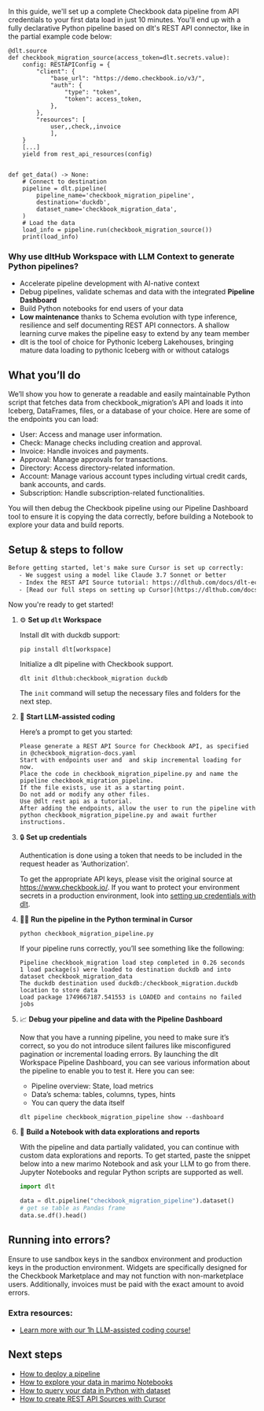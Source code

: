 In this guide, we'll set up a complete Checkbook data pipeline from API credentials to your first data load in just 10 minutes. You'll end up with a fully declarative Python pipeline based on dlt's REST API connector, like in the partial example code below:

```python-outcome
@dlt.source
def checkbook_migration_source(access_token=dlt.secrets.value):
    config: RESTAPIConfig = {
        "client": {
            "base_url": "https://demo.checkbook.io/v3/",
            "auth": {
                "type": "token",
                "token": access_token,
            },
        },
        "resources": [
            user,,check,,invoice
            ],
    }
    [...]
    yield from rest_api_resources(config)


def get_data() -> None:
    # Connect to destination
    pipeline = dlt.pipeline(
        pipeline_name='checkbook_migration_pipeline',
        destination='duckdb',
        dataset_name='checkbook_migration_data', 
    )
    # Load the data
    load_info = pipeline.run(checkbook_migration_source())
    print(load_info) 
```

### Why use dltHub Workspace with LLM Context to generate Python pipelines?

- Accelerate pipeline development with AI-native context
- Debug pipelines, validate schemas and data with the integrated **Pipeline Dashboard**
- Build Python notebooks for end users of your data
- **Low maintenance** thanks to Schema evolution with type inference, resilience and self documenting REST API connectors. A shallow learning curve makes the pipeline easy to extend by any team member
- dlt is the tool of choice for Pythonic Iceberg Lakehouses, bringing mature data loading to pythonic Iceberg with or without catalogs

## What you’ll do

We’ll show you how to generate a readable and easily maintainable Python script that fetches data from checkbook_migration’s API and loads it into Iceberg, DataFrames, files, or a database of your choice. Here are some of the endpoints you can load:

- User: Access and manage user information.
- Check: Manage checks including creation and approval.
- Invoice: Handle invoices and payments.
- Approval: Manage approvals for transactions.
- Directory: Access directory-related information.
- Account: Manage various account types including virtual credit cards, bank accounts, and cards.
- Subscription: Handle subscription-related functionalities.

You will then debug the Checkbook pipeline using our Pipeline Dashboard tool to ensure it is copying the data correctly, before building a Notebook to explore your data and build reports.

## Setup & steps to follow

```default
Before getting started, let's make sure Cursor is set up correctly:
   - We suggest using a model like Claude 3.7 Sonnet or better
   - Index the REST API Source tutorial: https://dlthub.com/docs/dlt-ecosystem/verified-sources/rest_api/ and add it to context as **@dlt rest api**
   - [Read our full steps on setting up Cursor](https://dlthub.com/docs/dlt-ecosystem/llm-tooling/cursor-restapi#23-configuring-cursor-with-documentation)
```

Now you're ready to get started!

1. ⚙️ **Set up `dlt` Workspace**
    
    Install dlt with duckdb support:
    ```shell
    pip install dlt[workspace]
    ```

    Initialize a dlt pipeline with Checkbook support.
    ```shell
    dlt init dlthub:checkbook_migration duckdb
    ```

    The `init` command will setup the necessary files and folders for the next step.
    
2. 🤠 **Start LLM-assisted coding**
    
    Here’s a prompt to get you started:
    
    ```prompt
    Please generate a REST API Source for Checkbook API, as specified in @checkbook_migration-docs.yaml 
    Start with endpoints user and  and skip incremental loading for now. 
    Place the code in checkbook_migration_pipeline.py and name the pipeline checkbook_migration_pipeline. 
    If the file exists, use it as a starting point. 
    Do not add or modify any other files. 
    Use @dlt rest api as a tutorial. 
    After adding the endpoints, allow the user to run the pipeline with python checkbook_migration_pipeline.py and await further instructions.
    ```

    
3. 🔒 **Set up credentials** 
    
    Authentication is done using a token that needs to be included in the request header as 'Authorization'.
    
    To get the appropriate API keys, please visit the original source at https://www.checkbook.io/.
    If you want to protect your environment secrets in a production environment, look into [setting up credentials with dlt](https://dlthub.com/docs/walkthroughs/add_credentials).
    
4. 🏃‍♀️ **Run the pipeline in the Python terminal in Cursor**
    
    ```shell
    python checkbook_migration_pipeline.py
    ```
    
    If your pipeline runs correctly, you’ll see something like the following:
    
    ```shell
    Pipeline checkbook_migration load step completed in 0.26 seconds
    1 load package(s) were loaded to destination duckdb and into dataset checkbook_migration_data
    The duckdb destination used duckdb:/checkbook_migration.duckdb location to store data
    Load package 1749667187.541553 is LOADED and contains no failed jobs
    ```
    
5. 📈 **Debug your pipeline and data with the Pipeline Dashboard**

    Now that you have a running pipeline, you need to make sure it’s correct, so you do not introduce silent failures like misconfigured pagination or incremental loading errors. By launching the dlt Workspace Pipeline Dashboard, you can see various information about the pipeline to enable you to test it. Here you can see:
    - Pipeline overview: State, load metrics
    - Data’s schema: tables, columns, types, hints
    - You can query the data itself
    
    ```shell
    dlt pipeline checkbook_migration_pipeline show --dashboard
    ```
    
6. 🐍 **Build a Notebook with data explorations and reports**

    With the pipeline and data partially validated, you can continue with custom data explorations and reports. To get started, paste the snippet below into a new marimo Notebook and ask your LLM to go from there. Jupyter Notebooks and regular Python scripts are supported as well.

    
    ```python
    import dlt

   data = dlt.pipeline("checkbook_migration_pipeline").dataset()
   # get se table as Pandas frame
   data.se.df().head()
    ```

## Running into errors?

Ensure to use sandbox keys in the sandbox environment and production keys in the production environment. Widgets are specifically designed for the Checkbook Marketplace and may not function with non-marketplace users. Additionally, invoices must be paid with the exact amount to avoid errors.

### Extra resources:

- [Learn more with our 1h LLM-assisted coding course!](https://www.youtube.com/watch?v=GGid70rnJuM)

## Next steps

- [How to deploy a pipeline](https://dlthub.com/docs/walkthroughs/deploy-a-pipeline)
- [How to explore your data in marimo Notebooks](https://dlthub.com/docs/general-usage/dataset-access/marimo)
- [How to query your data in Python with dataset](https://dlthub.com/docs/general-usage/dataset-access/dataset)
- [How to create REST API Sources with Cursor](https://dlthub.com/docs/dlt-ecosystem/llm-tooling/cursor-restapi)